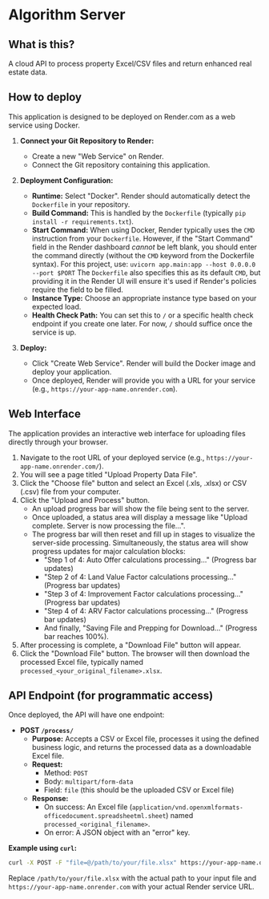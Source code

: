 # Algorithm Server

## What is this?
A cloud API to process property Excel/CSV files and return enhanced real estate data.

## How to deploy

This application is designed to be deployed on Render.com as a web service using Docker.

1.  **Connect your Git Repository to Render:**
    *   Create a new "Web Service" on Render.
    *   Connect the Git repository containing this application.

2.  **Deployment Configuration:**
    *   **Runtime:** Select "Docker". Render should automatically detect the `Dockerfile` in your repository.
    *   **Build Command:** This is handled by the `Dockerfile` (typically `pip install -r requirements.txt`).
    *   **Start Command:** When using Docker, Render typically uses the `CMD` instruction from your `Dockerfile`. However, if the "Start Command" field in the Render dashboard *cannot* be left blank, you should enter the command directly (without the `CMD` keyword from the Dockerfile syntax). For this project, use:
        `uvicorn app.main:app --host 0.0.0.0 --port $PORT`
        The `Dockerfile` also specifies this as its default `CMD`, but providing it in the Render UI will ensure it's used if Render's policies require the field to be filled.
    *   **Instance Type:** Choose an appropriate instance type based on your expected load.
    *   **Health Check Path:** You can set this to `/` or a specific health check endpoint if you create one later. For now, `/` should suffice once the service is up.

3.  **Deploy:**
    *   Click "Create Web Service". Render will build the Docker image and deploy your application.
    *   Once deployed, Render will provide you with a URL for your service (e.g., `https://your-app-name.onrender.com`).

## Web Interface

The application provides an interactive web interface for uploading files directly through your browser.

1.  Navigate to the root URL of your deployed service (e.g., `https://your-app-name.onrender.com/`).
2.  You will see a page titled "Upload Property Data File".
3.  Click the "Choose file" button and select an Excel (.xls, .xlsx) or CSV (.csv) file from your computer.
4.  Click the "Upload and Process" button.
    *   An upload progress bar will show the file being sent to the server.
    *   Once uploaded, a status area will display a message like "Upload complete. Server is now processing the file...".
    *   The progress bar will then reset and fill up in stages to visualize the server-side processing. Simultaneously, the status area will show progress updates for major calculation blocks:
        *   "Step 1 of 4: Auto Offer calculations processing..." (Progress bar updates)
        *   "Step 2 of 4: Land Value Factor calculations processing..." (Progress bar updates)
        *   "Step 3 of 4: Improvement Factor calculations processing..." (Progress bar updates)
        *   "Step 4 of 4: ARV Factor calculations processing..." (Progress bar updates)
        *   And finally, "Saving File and Prepping for Download..." (Progress bar reaches 100%).
5.  After processing is complete, a "Download File" button will appear.
6.  Click the "Download File" button. The browser will then download the processed Excel file, typically named `processed_<your_original_filename>.xlsx`.

## API Endpoint (for programmatic access)

Once deployed, the API will have one endpoint:

*   **POST `/process/`**
    *   **Purpose:** Accepts a CSV or Excel file, processes it using the defined business logic, and returns the processed data as a downloadable Excel file.
    *   **Request:**
        *   Method: `POST`
        *   Body: `multipart/form-data`
        *   Field: `file` (this should be the uploaded CSV or Excel file)
    *   **Response:**
        *   On success: An Excel file (`application/vnd.openxmlformats-officedocument.spreadsheetml.sheet`) named `processed_<original_filename>`.
        *   On error: A JSON object with an "error" key.

**Example using `curl`:**

```bash
curl -X POST -F "file=@/path/to/your/file.xlsx" https://your-app-name.onrender.com/process/ -o processed_output.xlsx
```
Replace `/path/to/your/file.xlsx` with the actual path to your input file and `https://your-app-name.onrender.com` with your actual Render service URL.
